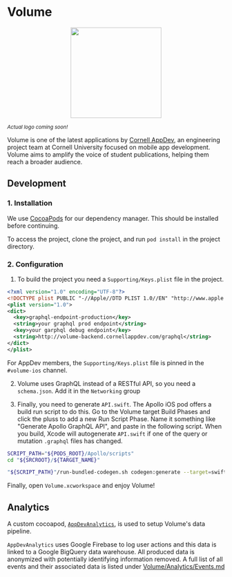 # Volume

<p align="center"><img src=https://images.squarespace-cdn.com/content/59370444b8a79b445e67187e/1582941016703-XASMW24H32I3SZAF4UU3/ruby.png?content-type=image%2Fpng width=210/></p>

<sup>_Actual logo coming soon!_</sup>

Volume is one of the latest applications by [Cornell AppDev](http://cornellappdev.com), an engineering project team at Cornell University focused on mobile app development. Volume aims to amplify the voice of student publications, helping them reach a broader audience.

## Development

### 1. Installation

We use [CocoaPods](http://cocoapods.org) for our dependency manager. This should be installed before continuing.

To access the project, clone the project, and run `pod install` in the project directory.

### 2. Configuration

1. To build the project you need a `Supporting/Keys.plist` file in the project.

```xml
<?xml version="1.0" encoding="UTF-8"?>
<!DOCTYPE plist PUBLIC "-//Apple//DTD PLIST 1.0//EN" "http://www.apple.com/DTDs/PropertyList-1.0.dtd">
<plist version="1.0">
<dict>
  <key>graphql-endpoint-production</key>
  <string>your graphql prod endpoint</string>
  <key>your garphql debug endpoint</key>
  <string>http://volume-backend.cornellappdev.com/graphql</string>
</dict>
</plist>
```

For AppDev members, the `Supporting/Keys.plist` file is pinned in the `#volume-ios` channel.

2.  Volume uses GraphQL instead of a RESTful API, so you need a `schema.json`. Add it in the `Networking` group

3.  Finally, you need to generate `API.swift`. The Apollo iOS pod offers a build run script to do this. Go to the Volume target Build Phases and click the pluss to add a new Run Script Phase. Name it something like "Generate Apollo GraphQL API", and paste in the following script. When you build, Xcode will autogenerate `API.swift` if one of the query or mutation `.graphql` files has changed.

```bash
SCRIPT_PATH="${PODS_ROOT}/Apollo/scripts"
cd "${SRCROOT}/${TARGET_NAME}"

"${SCRIPT_PATH}"/run-bundled-codegen.sh codegen:generate --target=swift --includes=./**/*.graphql --localSchemaFile="Networking/schema.json" Networking/API.swift
```

Finally, open `Volume.xcworkspace` and enjoy Volume!

## Analytics

A custom cocoapod, [`AppDevAnalytics`](https://github.com/cuappdev/ios-analytics), is used to setup Volume's data pipeline.

`AppDevAnalytics` uses Google Firebase to log user actions and this data is linked to a Google BigQuery data warehouse.
All produced data is anonymized with potentially identifying information removed.
A full list of all events and their associated data is listed under [Volume/Analytics/Events.md](./Volume/Analytics/Events.md)
